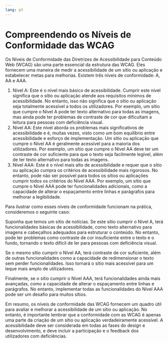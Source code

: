 ```yaml
---
lang: pt
---
```


# Compreendendo os Níveis de Conformidade das WCAG

Os Níveis de Conformidade das Diretrizes de Acessibilidade para Conteúdo Web (WCAG) são uma parte essencial da estrutura das WCAG. Eles fornecem uma maneira de medir a acessibilidade de um sítio ou aplicação e estabelecer metas para melhorias. Existem três níveis de conformidade: A, AA e AAA.

1. Nível A: Este é o nível mais básico de acessibilidade. Cumprir este nível significa que o sítio ou aplicação atende aos requisitos mínimos de acessibilidade. No entanto, isso não significa que o sítio ou aplicação seja totalmente acessível a todos os utilizadores. Por exemplo, um sítio que cumpre o Nível A pode ter texto alternativo para todas as imagens, mas ainda pode ter problemas de contraste de cor que dificultam a leitura para pessoas com deficiência visual.
2. Nível AA: Este nível aborda os problemas mais significativos de acessibilidade e é, muitas vezes, visto como um bom equilíbrio entre acessibilidade e esforço de implementação. Um sítio ou aplicação que cumpre o Nível AA é geralmente acessível para a maioria dos utilizadores. Por exemplo, um sítio que cumpre o Nível AA deve ter um contraste de cor suficiente para que o texto seja facilmente legível, além de ter texto alternativo para todas as imagens.
3. Nível AAA: Este é o nível mais alto de acessibilidade e requer que o sítio ou aplicação cumpra os critérios de acessibilidade mais rigorosos. No entanto, pode não ser possível para todos os sítios ou aplicações cumprir todos os critérios do Nível AAA. Por exemplo, um sítio que cumpre o Nível AAA pode ter funcionalidades adicionais, como a capacidade de alterar o espaçamento entre linhas e parágrafos para melhorar a legibilidade.

Para ilustrar como esses níveis de conformidade funcionam na prática, consideremos o seguinte caso:

Suponha que temos um sítio de notícias. Se este sítio cumprir o Nível A, terá funcionalidades básicas de acessibilidade, como texto alternativo para imagens e cabeçalhos adequados para estruturar o conteúdo. No entanto, pode ter problemas como contraste de cor insuficiente entre o texto e o fundo, tornando o texto difícil de ler para pessoas com deficiência visual.

Se o mesmo sítio cumprir o Nível AA, terá contraste de cor suficiente, além de outras funcionalidades como a capacidade de redimensionar o texto sem perder funcionalidades. Isso tornará o sítio mais acessível para um leque mais amplo de utilizadores.

Finalmente, se o sítio cumprir o Nível AAA, terá funcionalidades ainda mais avançadas, como a capacidade de alterar o espaçamento entre linhas e parágrafos. No entanto, implementar todas as funcionalidades do Nível AAA pode ser um desafio para muitos sítios.

Em resumo, os níveis de conformidade das WCAG fornecem um quadro útil para avaliar e melhorar a acessibilidade de um sítio ou aplicação. No entanto, é importante lembrar que a conformidade com as WCAG é apenas uma parte da criação de um sítio ou aplicação verdadeiramente acessível. A acessibilidade deve ser considerada em todas as fases do design e desenvolvimento, e deve incluir a participação e o feedback dos utilizadores com deficiências.
